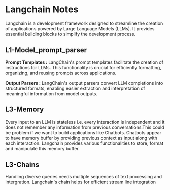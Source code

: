 

<h1>Langchain Notes</h1>
<p>    Langchain is a development framework designed to streamline the creation of applications powered by Large Language Models (LLMs). It provides essential building blocks to simplify the development process.</p>
<h2>    L1-Model_prompt_parser</h2>


  <p> <strong>Prompt Templates : </strong> LangChain's prompt templates facilitate the creation of instructions for LLMs. This functionality is crucial for efficiently formatting, organizing, and reusing prompts across applications.</p>


  <p> <strong>Output Parsers :  </strong>LangChain's output parsers convert LLM completions into structured formats, enabling easier extraction and interpretation of meaningful information from model outputs.</p>
<h2>    L3-Memory</h2>


<p> Every input to an LLM is stateless i.e. every interaction is independent and it does not remember any information from previous conversations.This could be problem if we want to build applications like Chatbots.
Chatbots appear to have memory buffer by providing previous context as input along with each interaction. Langchain provides various functionalities to store, format and manipulate this memory buffer. </p>
<h2>    L3-Chains</h2>


<p> Handling diverse queries needs multiple sequences of text processing and intergration. Langchain's chain helps for efficient stream line integration</p>
</body>

</html>
